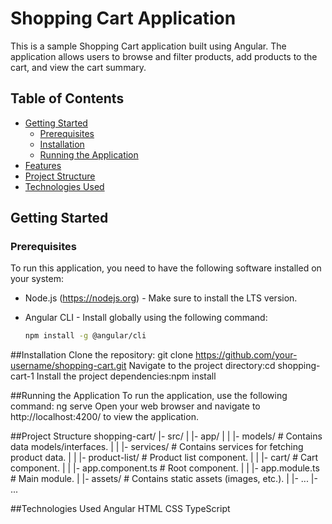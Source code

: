 # Shopping Cart Application

This is a sample Shopping Cart application built using Angular. The application allows users to browse and filter products, add products to the cart, and view the cart summary.

## Table of Contents

- [Getting Started](#getting-started)
  - [Prerequisites](#prerequisites)
  - [Installation](#installation)
  - [Running the Application](#running-the-application)
- [Features](#features)
- [Project Structure](#project-structure)
- [Technologies Used](#technologies-used)

## Getting Started

### Prerequisites

To run this application, you need to have the following software installed on your system:

- Node.js (https://nodejs.org) - Make sure to install the LTS version.
- Angular CLI - Install globally using the following command:

  ```bash
  npm install -g @angular/cli

##Installation
Clone the repository: git clone https://github.com/your-username/shopping-cart.git
Navigate to the project directory:cd shopping-cart-1
Install the project dependencies:npm install

##Running the Application
To run the application, use the following command: ng serve
Open your web browser and navigate to http://localhost:4200/ to view the application.

##Project Structure
shopping-cart/
  |- src/
  |   |- app/
  |   |   |- models/           # Contains data models/interfaces.
  |   |   |- services/         # Contains services for fetching product data.
  |   |   |- product-list/     # Product list component.
  |   |   |- cart/             # Cart component.
  |   |   |- app.component.ts  # Root component.
  |   |   |- app.module.ts     # Main module.
  |   |- assets/               # Contains static assets (images, etc.).
  |   |- ...
  |- ...

##Technologies Used
Angular
HTML
CSS
TypeScript

